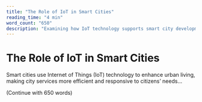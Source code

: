 ```yaml
---
title: "The Role of IoT in Smart Cities"
reading_time: "4 min"
word_count: "650"
description: "Examining how IoT technology supports smart city development, from traffic management to energy efficiency."
---
```


# The Role of IoT in Smart Cities

Smart cities use Internet of Things (IoT) technology to enhance urban living, making city services more efficient and responsive to citizens’ needs...

(Continue with 650 words)
